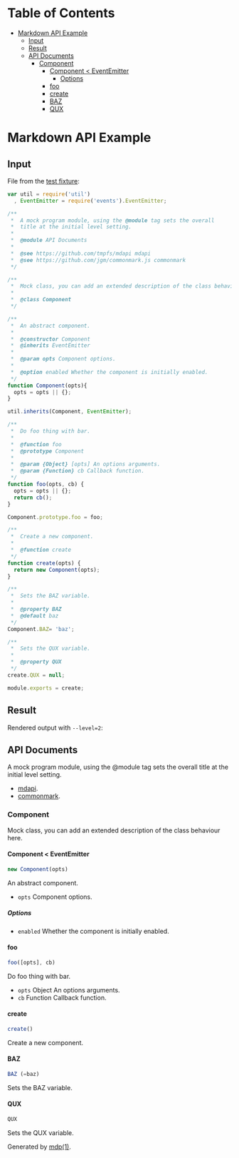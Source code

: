 Table of Contents
=================

* [Markdown API Example](#markdown-api-example)
  * [Input](#input)
  * [Result](#result)
  * [API Documents](#api-documents)
    * [Component](#component)
      * [Component < EventEmitter](#component-eventemitter)
        * [Options](#options)
      * [foo](#foo)
      * [create](#create)
      * [BAZ](#baz)
      * [QUX](#qux)

Markdown API Example
====================

## Input

File from the [test fixture](https://github.com/tmpfs/mdapi/blob/master/test/spec/full.js):

```javascript
var util = require('util')
  , EventEmitter = require('events').EventEmitter;

/**
 *  A mock program module, using the @module tag sets the overall 
 *  title at the initial level setting.
 *
 *  @module API Documents
 *
 *  @see https://github.com/tmpfs/mdapi mdapi
 *  @see https://github.com/jgm/commonmark.js commonmark
 */

/**
 *  Mock class, you can add an extended description of the class behaviour here.
 *
 *  @class Component
 */

/**
 *  An abstract component.
 *
 *  @constructor Component
 *  @inherits EventEmitter
 *
 *  @param opts Component options.
 *
 *  @option enabled Whether the component is initially enabled.
 */
function Component(opts){
  opts = opts || {};
}

util.inherits(Component, EventEmitter);

/** 
 *  Do foo thing with bar.
 *
 *  @function foo
 *  @prototype Component
 *
 *  @param {Object} [opts] An options arguments.
 *  @param {Function} cb Callback function.
 */
function foo(opts, cb) {
  opts = opts || {};
  return cb();
}

Component.prototype.foo = foo;

/**
 *  Create a new component.
 *
 *  @function create
 */
function create(opts) {
  return new Component(opts);
}

/**
 *  Sets the BAZ variable.
 *
 *  @property BAZ
 *  @default baz
 */
Component.BAZ= 'baz';

/**
 *  Sets the QUX variable.
 *
 *  @property QUX
 */
create.QUX = null;

module.exports = create;
```

## Result

Rendered output with `--level=2`:

## API Documents

A mock program module, using the @module tag sets the overall
title at the initial level setting.

* [mdapi](https://github.com/tmpfs/mdapi).
* [commonmark](https://github.com/jgm/commonmark.js).

### Component

Mock class, you can add an extended description of the class behaviour here.

#### Component < EventEmitter

```javascript
new Component(opts)
```

An abstract component.

* `opts` Component options.

##### Options

* `enabled` Whether the component is initially enabled.

#### foo

```javascript
foo([opts], cb)
```

Do foo thing with bar.

* `opts` Object An options arguments.
* `cb` Function Callback function.

#### create

```javascript
create()
```

Create a new component.

#### BAZ

```javascript
BAZ (=baz)
```

Sets the BAZ variable.

#### QUX

```javascript
QUX
```

Sets the QUX variable.

Generated by [mdp(1)](https://github.com/tmpfs/mdp).

